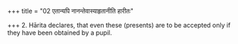 +++
title = "02 एतान्यपि नानन्तेवास्याहृतानीति हारीतः"

+++
2. Hārita declares, that even these (presents) are to be accepted only if they have been obtained by a pupil.
